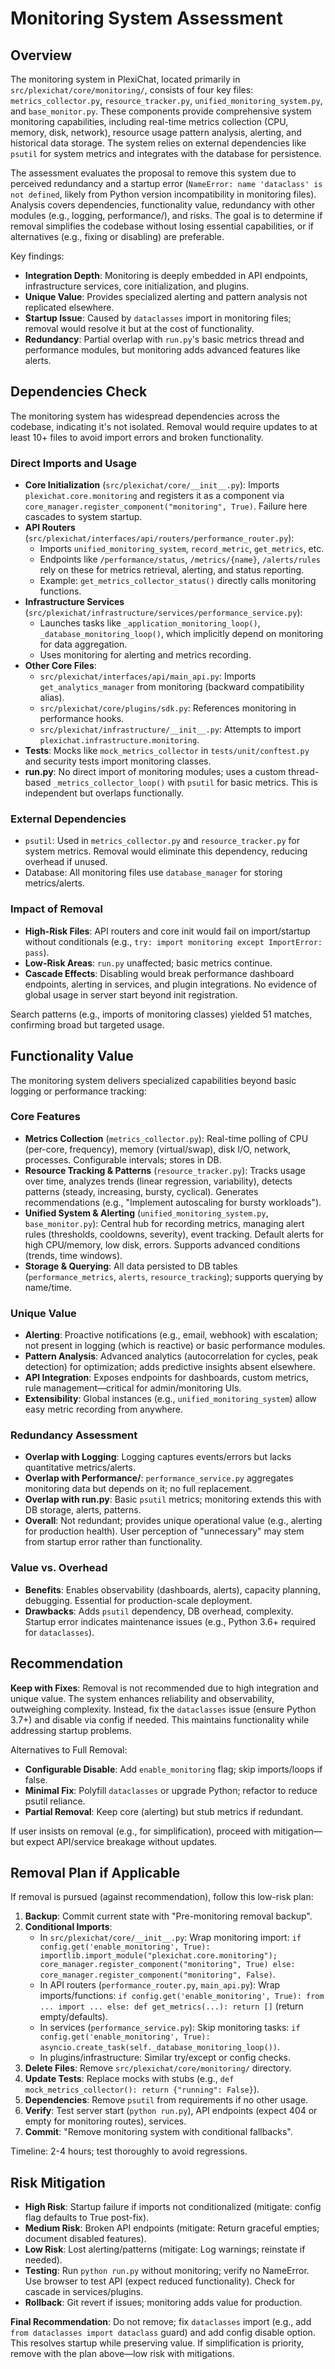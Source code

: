 # Monitoring System Assessment

## Overview

The monitoring system in PlexiChat, located primarily in `src/plexichat/core/monitoring/`, consists of four key files: `metrics_collector.py`, `resource_tracker.py`, `unified_monitoring_system.py`, and `base_monitor.py`. These components provide comprehensive system monitoring capabilities, including real-time metrics collection (CPU, memory, disk, network), resource usage pattern analysis, alerting, and historical data storage. The system relies on external dependencies like `psutil` for system metrics and integrates with the database for persistence.

The assessment evaluates the proposal to remove this system due to perceived redundancy and a startup error (`NameError: name 'dataclass' is not defined`, likely from Python version incompatibility in monitoring files). Analysis covers dependencies, functionality value, redundancy with other modules (e.g., logging, performance/), and risks. The goal is to determine if removal simplifies the codebase without losing essential capabilities, or if alternatives (e.g., fixing or disabling) are preferable.

Key findings:
- **Integration Depth**: Monitoring is deeply embedded in API endpoints, infrastructure services, core initialization, and plugins.
- **Unique Value**: Provides specialized alerting and pattern analysis not replicated elsewhere.
- **Startup Issue**: Caused by `dataclasses` import in monitoring files; removal would resolve it but at the cost of functionality.
- **Redundancy**: Partial overlap with `run.py`'s basic metrics thread and performance modules, but monitoring adds advanced features like alerts.

## Dependencies Check

The monitoring system has widespread dependencies across the codebase, indicating it's not isolated. Removal would require updates to at least 10+ files to avoid import errors and broken functionality.

### Direct Imports and Usage
- **Core Initialization** (`src/plexichat/core/__init__.py`): Imports `plexichat.core.monitoring` and registers it as a component via `core_manager.register_component("monitoring", True)`. Failure here cascades to system startup.
- **API Routers** (`src/plexichat/interfaces/api/routers/performance_router.py`): 
  - Imports `unified_monitoring_system`, `record_metric`, `get_metrics`, etc.
  - Endpoints like `/performance/status`, `/metrics/{name}`, `/alerts/rules` rely on these for metrics retrieval, alerting, and status reporting.
  - Example: `get_metrics_collector_status()` directly calls monitoring functions.
- **Infrastructure Services** (`src/plexichat/infrastructure/services/performance_service.py`):
  - Launches tasks like `_application_monitoring_loop()`, `_database_monitoring_loop()`, which implicitly depend on monitoring for data aggregation.
  - Uses monitoring for alerting and metrics recording.
- **Other Core Files**:
  - `src/plexichat/interfaces/api/main_api.py`: Imports `get_analytics_manager` from monitoring (backward compatibility alias).
  - `src/plexichat/core/plugins/sdk.py`: References monitoring in performance hooks.
  - `src/plexichat/infrastructure/__init__.py`: Attempts to import `plexichat.infrastructure.monitoring`.
- **Tests**: Mocks like `mock_metrics_collector` in `tests/unit/conftest.py` and security tests import monitoring classes.
- **run.py**: No direct import of monitoring modules; uses a custom thread-based `_metrics_collector_loop()` with `psutil` for basic metrics. This is independent but overlaps functionally.

### External Dependencies
- `psutil`: Used in `metrics_collector.py` and `resource_tracker.py` for system metrics. Removal would eliminate this dependency, reducing overhead if unused.
- Database: All monitoring files use `database_manager` for storing metrics/alerts.

### Impact of Removal
- **High-Risk Files**: API routers and core init would fail on import/startup without conditionals (e.g., `try: import monitoring except ImportError: pass`).
- **Low-Risk Areas**: `run.py` unaffected; basic metrics continue.
- **Cascade Effects**: Disabling would break performance dashboard endpoints, alerting in services, and plugin integrations. No evidence of global usage in server start beyond init registration.

Search patterns (e.g., imports of monitoring classes) yielded 51 matches, confirming broad but targeted usage.

## Functionality Value

The monitoring system delivers specialized capabilities beyond basic logging or performance tracking:

### Core Features
- **Metrics Collection** (`metrics_collector.py`): Real-time polling of CPU (per-core, frequency), memory (virtual/swap), disk I/O, network, processes. Configurable intervals; stores in DB.
- **Resource Tracking & Patterns** (`resource_tracker.py`): Tracks usage over time, analyzes trends (linear regression, variability), detects patterns (steady, increasing, bursty, cyclical). Generates recommendations (e.g., "Implement autoscaling for bursty workloads").
- **Unified System & Alerting** (`unified_monitoring_system.py`, `base_monitor.py`): Central hub for recording metrics, managing alert rules (thresholds, cooldowns, severity), event tracking. Default alerts for high CPU/memory, low disk, errors. Supports advanced conditions (trends, time windows).
- **Storage & Querying**: All data persisted to DB tables (`performance_metrics`, `alerts`, `resource_tracking`); supports querying by name/time.

### Unique Value
- **Alerting**: Proactive notifications (e.g., email, webhook) with escalation; not present in logging (which is reactive) or basic performance modules.
- **Pattern Analysis**: Advanced analytics (autocorrelation for cycles, peak detection) for optimization; adds predictive insights absent elsewhere.
- **API Integration**: Exposes endpoints for dashboards, custom metrics, rule management—critical for admin/monitoring UIs.
- **Extensibility**: Global instances (e.g., `unified_monitoring_system`) allow easy metric recording from anywhere.

### Redundancy Assessment
- **Overlap with Logging**: Logging captures events/errors but lacks quantitative metrics/alerts.
- **Overlap with Performance/**: `performance_service.py` aggregates monitoring data but depends on it; no full replacement.
- **Overlap with run.py**: Basic `psutil` metrics; monitoring extends this with DB storage, alerts, patterns.
- **Overall**: Not redundant; provides unique operational value (e.g., alerting for production health). User perception of "unnecessary" may stem from startup error rather than functionality.

### Value vs. Overhead
- **Benefits**: Enables observability (dashboards, alerts), capacity planning, debugging. Essential for production-scale deployment.
- **Drawbacks**: Adds `psutil` dependency, DB overhead, complexity. Startup error indicates maintenance issues (e.g., Python 3.6+ required for `dataclasses`).

## Recommendation

**Keep with Fixes**: Removal is not recommended due to high integration and unique value. The system enhances reliability and observability, outweighing complexity. Instead, fix the `dataclasses` issue (ensure Python 3.7+) and disable via config if needed. This maintains functionality while addressing startup problems.

Alternatives to Full Removal:
- **Configurable Disable**: Add `enable_monitoring` flag; skip imports/loops if false.
- **Minimal Fix**: Polyfill `dataclasses` or upgrade Python; refactor to reduce psutil reliance.
- **Partial Removal**: Keep core (alerting) but stub metrics if redundant.

If user insists on removal (e.g., for simplification), proceed with mitigation—but expect API/service breakage without updates.

## Removal Plan if Applicable

If removal is pursued (against recommendation), follow this low-risk plan:

1. **Backup**: Commit current state with "Pre-monitoring removal backup".
2. **Conditional Imports**:
   - In `src/plexichat/core/__init__.py`: Wrap monitoring import: `if config.get('enable_monitoring', True): importlib.import_module("plexichat.core.monitoring"); core_manager.register_component("monitoring", True) else: core_manager.register_component("monitoring", False)`.
   - In API routers (`performance_router.py`, `main_api.py`): Wrap imports/functions: `if config.get('enable_monitoring', True): from ... import ... else: def get_metrics(...): return []` (return empty/defaults).
   - In services (`performance_service.py`): Skip monitoring tasks: `if config.get('enable_monitoring', True): asyncio.create_task(self._database_monitoring_loop())`.
   - In plugins/infrastructure: Similar try/except or config checks.
3. **Delete Files**: Remove `src/plexichat/core/monitoring/` directory.
4. **Update Tests**: Replace mocks with stubs (e.g., `def mock_metrics_collector(): return {"running": False}`).
5. **Dependencies**: Remove `psutil` from requirements if no other usage.
6. **Verify**: Test server start (`python run.py`), API endpoints (expect 404 or empty for monitoring routes), services.
7. **Commit**: "Remove monitoring system with conditional fallbacks".

Timeline: 2-4 hours; test thoroughly to avoid regressions.

## Risk Mitigation

- **High Risk**: Startup failure if imports not conditionalized (mitigate: config flag defaults to True post-fix).
- **Medium Risk**: Broken API endpoints (mitigate: Return graceful empties; document disabled features).
- **Low Risk**: Lost alerting/patterns (mitigate: Log warnings; reinstate if needed).
- **Testing**: Run `python run.py` without monitoring; verify no NameError. Use browser to test API (expect reduced functionality). Check for cascade in services/plugins.
- **Rollback**: Git revert if issues; monitoring adds value for production.

**Final Recommendation**: Do not remove; fix `dataclasses` import (e.g., add `from dataclasses import dataclass` guard) and add config disable option. This resolves startup while preserving value. If simplification is priority, remove with the plan above—low risk with mitigations.